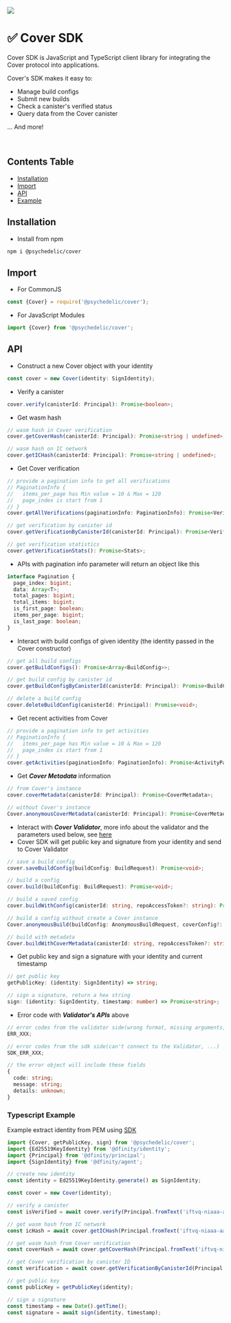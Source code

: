 ![](https://docs.covercode.ooo/overview/imgs/mainn.png)

# ✅ Cover SDK

Cover SDK is JavaScript and TypeScript client library for integrating the Cover protocol into applications.

Cover's SDK makes it easy to:

- Manage build configs
- Submit new builds
- Check a canister's verified status
- Query data from the Cover canister

... And more!

<br>

## Contents Table

- [Installation](#installation)
- [Import](#import)
- [API](#api)
- [Example](#typescript-example)

## Installation

- Install from npm

```bash
npm i @psychedelic/cover
```

## Import

- For CommonJS

```typescript
const {Cover} = require('@psychedelic/cover');
```

- For JavaScript Modules

```typescript
import {Cover} from '@psychedelic/cover';
```

## API

- Construct a new Cover object with your identity

```typescript
const cover = new Cover(identity: SignIdentity);
```

- Verify a canister

```typescript
cover.verify(canisterId: Principal): Promise<boolean>;
```

- Get wasm hash

```typescript
// wasm hash in Cover verification
cover.getCoverHash(canisterId: Principal): Promise<string | undefined>;

// wasm hash on IC network
cover.getICHash(canisterId: Principal): Promise<string | undefined>;
```

- Get Cover verification

```typescript
// provide a pagination info to get all verifications
// PaginationInfo {
//   items_per_page has Min value = 10 & Max = 120
//   page_index is start from 1
// }
cover.getAllVerifications(paginationInfo: PaginationInfo): Promise<VerificationPagination>;

// get verification by canister id
cover.getVerificationByCanisterId(canisterId: Principal): Promise<Verification | undefined>;

// get verification statistics
cover.getVerificationStats(): Promise<Stats>;
```

- APIs with pagination info parameter will return an object like this

```typescript
interface Pagination {
  page_index: bigint;
  data: Array<T>;
  total_pages: bigint;
  total_items: bigint;
  is_first_page: boolean;
  items_per_page: bigint;
  is_last_page: boolean;
}
```

- Interact with build configs of given identity (the identity passed in the Cover constructor)

```typescript
// get all build configs
cover.getBuildConfigs(): Promise<Array<BuildConfig>>;

// get build config by canister id
cover.getBuildConfigByCanisterId(canisterId: Principal): Promise<BuildConfig | undefined>;

// delete a build config
cover.deleteBuildConfig(canisterId: Principal): Promise<void>;
```

- Get recent activities from Cover

```typescript
// provide a pagination info to get activities
// PaginationInfo {
//   items_per_page has Min value = 10 & Max = 120
//   page_index is start from 1
// }
cover.getActivities(paginationInfo: PaginationInfo): Promise<ActivityPagination>;
```

- Get **_Cover Metadata_** information

```typescript
// from Cover's instance
cover.coverMetadata(canisterId: Principal): Promise<CoverMetadata>;

// without Cover's instance
Cover.anonymousCoverMetadata(canisterId: Principal): Promise<CoverMetadata>;
```

- Interact with **_Cover Validator_**, more info about the validator and the parameters used below, see [here](https://github.com/Psychedelic/cover-validator)
- Cover SDK will get public key and signature from your identity and send to Cover Validator

```typescript
// save a build config
cover.saveBuildConfig(buildConfig: BuildRequest): Promise<void>;

// build a config
cover.build(buildConfig: BuildRequest): Promise<void>;

// build a saved config
cover.buildWithConfig(canisterId: string, repoAccessToken?: string): Promise<void>;

// build a config without create a Cover instance
Cover.anonymousBuild(buildConfig: AnonymousBuildRequest, coverConfig?: CoverConfig): Promise<void>;

// build with metadata
Cover.buildWithCoverMetadata(canisterId: string, repoAccessToken?: string, coverConfig?: CoverConfig): Promise<void>;
```

- Get public key and sign a signature with your identity and current timestamp

```typescript
// get public key
getPublicKey: (identity: SignIdentity) => string;

// sign a signature, return a hex string
sign: (identity: SignIdentity, timestamp: number) => Promise<string>;
```

- Error code with **_Validator's APIs_** above

```typescript
// error codes from the validator side(wrong format, missing arguments, internal error,...)
ERR_XXX;

// error codes from the sdk side(can't connect to the Validator, ...)
SDK_ERR_XXX;

// the error object will include these fields
{
  code: string;
  message: string;
  details: unknown;
}
```

### Typescript Example

Example extract identity from PEM using [SDK](https://github.com/Psychedelic/dfx-key/blob/main/cover-sdk.js)

```typescript
import {Cover, getPublicKey, sign} from '@psychedelic/cover';
import {Ed25519KeyIdentity} from '@dfinity/identity';
import {Principal} from '@dfinity/principal';
import {SignIdentity} from '@dfinity/agent';

// create new identity
const identity = Ed25519KeyIdentity.generate() as SignIdentity;

const cover = new Cover(identity);

// verify a canister
const isVerified = await cover.verify(Principal.fromText('iftvq-niaaa-aaaai-qasga-cai'));

// get wasm hash from IC network
const icHash = await cover.getICHash(Principal.fromText('iftvq-niaaa-aaaai-qasga-cai'));

// get wasm hash from Cover verification
const coverHash = await cover.getCoverHash(Principal.fromText('iftvq-niaaa-aaaai-qasga-cai'));

// get Cover verification by canister ID
const verification = await cover.getVerificationByCanisterId(Principal.fromText('iftvq-niaaa-aaaai-qasga-cai'));

// get public key
const publicKey = getPublicKey(identity);

// sign a signature
const timestamp = new Date().getTime();
const signature = await sign(identity, timestamp);
```
